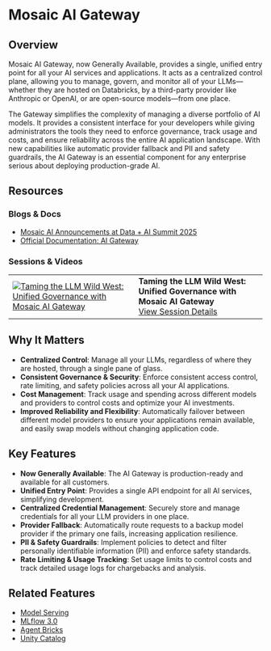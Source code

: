 # Mosaic AI Gateway

## Overview

Mosaic AI Gateway, now Generally Available, provides a single, unified entry point for all your AI services and applications. It acts as a centralized control plane, allowing you to manage, govern, and monitor all of your LLMs—whether they are hosted on Databricks, by a third-party provider like Anthropic or OpenAI, or are open-source models—from one place.

The Gateway simplifies the complexity of managing a diverse portfolio of AI models. It provides a consistent interface for your developers while giving administrators the tools they need to enforce governance, track usage and costs, and ensure reliability across the entire AI application landscape. With new capabilities like automatic provider fallback and PII and safety guardrails, the AI Gateway is an essential component for any enterprise serious about deploying production-grade AI.

## Resources

### Blogs & Docs
*   [Mosaic AI Announcements at Data + AI Summit 2025](https://www.databricks.com/blog/mosaic-ai-announcements-data-ai-summit-2025)
*   [Official Documentation: AI Gateway](https://docs.databricks.com/en/machine-learning/ai-gateway/index.html)

### Sessions & Videos

| | |
| --- | --- |
| [![Taming the LLM Wild West: Unified Governance with Mosaic AI Gateway](https://img.youtube.com/vi/x_16hchSFXY/0.jpg)](https://www.youtube.com/watch?v=x_16hchSFXY&t=1s) | **Taming the LLM Wild West: Unified Governance with Mosaic AI Gateway**<br/>[View Session Details](https://www.databricks.com/dataaisummit/session/taming-llm-wild-west-unified-governance-mosaic-ai-gateway) |

## Why It Matters

*   **Centralized Control**: Manage all your LLMs, regardless of where they are hosted, through a single pane of glass.
*   **Consistent Governance & Security**: Enforce consistent access control, rate limiting, and safety policies across all your AI applications.
*   **Cost Management**: Track usage and spending across different models and providers to control costs and optimize your AI investments.
*   **Improved Reliability and Flexibility**: Automatically failover between different model providers to ensure your applications remain available, and easily swap models without changing application code.

## Key Features

*   **Now Generally Available**: The AI Gateway is production-ready and available for all customers.
*   **Unified Entry Point**: Provides a single API endpoint for all AI services, simplifying development.
*   **Centralized Credential Management**: Securely store and manage credentials for all your LLM providers in one place.
*   **Provider Fallback**: Automatically route requests to a backup model provider if the primary one fails, increasing application resilience.
*   **PII & Safety Guardrails**: Implement policies to detect and filter personally identifiable information (PII) and enforce safety standards.
*   **Rate Limiting & Usage Tracking**: Set usage limits to control costs and track detailed usage logs for chargebacks and analysis.

## Related Features
*   [Model Serving](../model-serving/)
*   [MLflow 3.0](../mlflow-3.0/)
*   [Agent Bricks](../agent-bricks/)
*   [Unity Catalog](../../unity-catalog/README.md)
